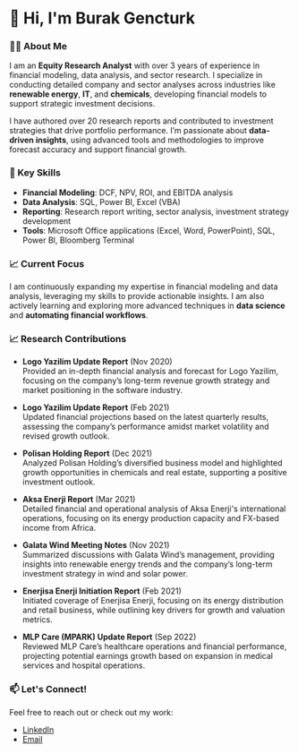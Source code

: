# 👋 Hi, I'm Burak Gencturk

### 👨‍💻 About Me
I am an **Equity Research Analyst** with over 3 years of experience in financial modeling, data analysis, and sector research. I specialize in conducting detailed company and sector analyses across industries like **renewable energy**, **IT**, and **chemicals**, developing financial models to support strategic investment decisions.

I have authored over 20 research reports and contributed to investment strategies that drive portfolio performance. I’m passionate about **data-driven insights**, using advanced tools and methodologies to improve forecast accuracy and support financial growth.

### 💼 Key Skills
- **Financial Modeling**: DCF, NPV, ROI, and EBITDA analysis
- **Data Analysis**: SQL, Power BI, Excel (VBA)
- **Reporting**: Research report writing, sector analysis, investment strategy development
- **Tools**: Microsoft Office applications (Excel, Word, PowerPoint), SQL, Power BI, Bloomberg Terminal

### 📈 Current Focus
I am continuously expanding my expertise in financial modeling and data analysis, leveraging my skills to provide actionable insights. I am also actively learning and exploring more advanced techniques in **data science** and **automating financial workflows**.

### 📈 Research Contributions

- **Logo Yazilim Update Report** (Nov 2020)  
  Provided an in-depth financial analysis and forecast for Logo Yazilim, focusing on the company’s long-term revenue growth strategy and market positioning in the software industry.

- **Logo Yazilim Update Report** (Feb 2021)  
  Updated financial projections based on the latest quarterly results, assessing the company’s performance amidst market volatility and revised growth outlook.

- **Polisan Holding Report** (Dec 2021)  
  Analyzed Polisan Holding’s diversified business model and highlighted growth opportunities in chemicals and real estate, supporting a positive investment outlook.

- **Aksa Enerji Report** (Mar 2021)  
  Detailed financial and operational analysis of Aksa Enerji's international operations, focusing on its energy production capacity and FX-based income from Africa.

- **Galata Wind Meeting Notes** (Nov 2021)  
  Summarized discussions with Galata Wind’s management, providing insights into renewable energy trends and the company’s long-term investment strategy in wind and solar power.

- **Enerjisa Enerji Initiation Report** (Feb 2021)  
  Initiated coverage of Enerjisa Enerji, focusing on its energy distribution and retail business, while outlining key drivers for growth and valuation metrics.

- **MLP Care (MPARK) Update Report** (Sep 2022)  
  Reviewed MLP Care’s healthcare operations and financial performance, projecting potential earnings growth based on expansion in medical services and hospital operations.


### 📫 Let's Connect!
Feel free to reach out or check out my work:
- [LinkedIn](https://www.linkedin.com/in/burakgencturk/)
- [Email](mailto:burakgencturk@gmail.com)

